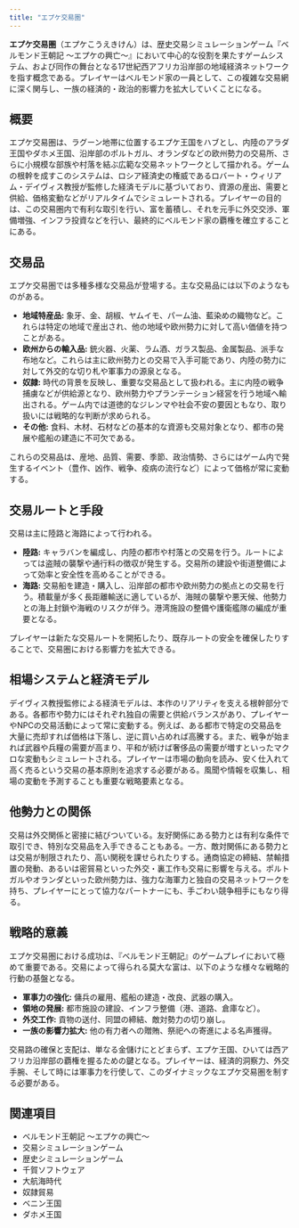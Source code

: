 ```yaml
---
title: "エプケ交易圏"
---
```


**エプケ交易圏**（エプケこうえきけん）は、歴史交易シミュレーションゲーム『ベルモンド王朝記 〜エプケの興亡〜』において中心的な役割を果たすゲームシステム、および同作の舞台となる17世紀西アフリカ沿岸部の地域経済ネットワークを指す概念である。プレイヤーはベルモンド家の一員として、この複雑な交易網に深く関与し、一族の経済的・政治的影響力を拡大していくことになる。

## 概要
エプケ交易圏は、ラグーン地帯に位置するエプケ王国をハブとし、内陸のアラダ王国やダホメ王国、沿岸部のポルトガル、オランダなどの欧州勢力の交易所、さらに小規模な部族や村落を結ぶ広範な交易ネットワークとして描かれる。ゲームの根幹を成すこのシステムは、ロシア経済史の権威であるロバート・ウィリアム・デイヴィス教授が監修した経済モデルに基づいており、資源の産出、需要と供給、価格変動などがリアルタイムでシミュレートされる。プレイヤーの目的は、この交易圏内で有利な取引を行い、富を蓄積し、それを元手に外交交渉、軍備増強、インフラ投資などを行い、最終的にベルモンド家の覇権を確立することにある。

## 交易品
エプケ交易圏では多種多様な交易品が登場する。主な交易品には以下のようなものがある。

*   **地域特産品:** 象牙、金、胡椒、ヤムイモ、パーム油、藍染めの織物など。これらは特定の地域で産出され、他の地域や欧州勢力に対して高い価値を持つことがある。
*   **欧州からの輸入品:** 銃火器、火薬、ラム酒、ガラス製品、金属製品、派手な布地など。これらは主に欧州勢力との交易で入手可能であり、内陸の勢力に対して外交的な切り札や軍事力の源泉となる。
*   **奴隷:** 時代の背景を反映し、重要な交易品として扱われる。主に内陸の戦争捕虜などが供給源となり、欧州勢力やプランテーション経営を行う地域へ輸出される。ゲーム内では道徳的なジレンマや社会不安の要因ともなり、取り扱いには戦略的な判断が求められる。
*   **その他:** 食料、木材、石材などの基本的な資源も交易対象となり、都市の発展や艦船の建造に不可欠である。

これらの交易品は、産地、品質、需要、季節、政治情勢、さらにはゲーム内で発生するイベント（豊作、凶作、戦争、疫病の流行など）によって価格が常に変動する。

## 交易ルートと手段
交易は主に陸路と海路によって行われる。

*   **陸路:** キャラバンを編成し、内陸の都市や村落との交易を行う。ルートによっては盗賊の襲撃や通行料の徴収が発生する。交易所の建設や街道整備によって効率と安全性を高めることができる。
*   **海路:** 交易船を建造・購入し、沿岸部の都市や欧州勢力の拠点との交易を行う。積載量が多く長距離輸送に適しているが、海賊の襲撃や悪天候、他勢力との海上封鎖や海戦のリスクが伴う。港湾施設の整備や護衛艦隊の編成が重要となる。

プレイヤーは新たな交易ルートを開拓したり、既存ルートの安全を確保したりすることで、交易圏における影響力を拡大できる。

## 相場システムと経済モデル
デイヴィス教授監修による経済モデルは、本作のリアリティを支える根幹部分である。各都市や勢力にはそれぞれ独自の需要と供給バランスがあり、プレイヤーやNPCの交易活動によって常に変動する。例えば、ある都市で特定の交易品を大量に売却すれば価格は下落し、逆に買い占めれば高騰する。また、戦争が始まれば武器や兵糧の需要が高まり、平和が続けば奢侈品の需要が増すといったマクロな変動もシミュレートされる。プレイヤーは市場の動向を読み、安く仕入れて高く売るという交易の基本原則を追求する必要がある。風聞や情報を収集し、相場の変動を予測することも重要な戦略要素となる。

## 他勢力との関係
交易は外交関係と密接に結びついている。友好関係にある勢力とは有利な条件で取引でき、特別な交易品を入手できることもある。一方、敵対関係にある勢力とは交易が制限されたり、高い関税を課せられたりする。通商協定の締結、禁輸措置の発動、あるいは密貿易といった外交・裏工作も交易に影響を与える。ポルトガルやオランダといった欧州勢力は、強力な海軍力と独自の交易ネットワークを持ち、プレイヤーにとって協力なパートナーにも、手ごわい競争相手にもなり得る。

## 戦略的意義
エプケ交易圏における成功は、『ベルモンド王朝記』のゲームプレイにおいて極めて重要である。交易によって得られる莫大な富は、以下のような様々な戦略的行動の基盤となる。

*   **軍事力の強化:** 傭兵の雇用、艦船の建造・改良、武器の購入。
*   **領地の発展:** 都市施設の建設、インフラ整備（港、道路、倉庫など）。
*   **外交工作:** 貢物の送付、同盟の締結、敵対勢力の切り崩し。
*   **一族の影響力拡大:** 他の有力者への贈賄、祭祀への寄進による名声獲得。

交易路の確保と支配は、単なる金儲けにとどまらず、エプケ王国、ひいては西アフリカ沿岸部の覇権を握るための鍵となる。プレイヤーは、経済的洞察力、外交手腕、そして時には軍事力を行使して、このダイナミックなエプケ交易圏を制する必要がある。

## 関連項目
*   ベルモンド王朝記 〜エプケの興亡〜
*   交易シミュレーションゲーム
*   歴史シミュレーションゲーム
*   千賀ソフトウェア
*   大航海時代
*   奴隷貿易
*   ベニン王国
*   ダホメ王国